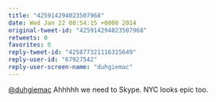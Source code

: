 ```yaml
---
title: "425914294023507968"
date: Wed Jan 22 08:54:15 +0000 2014
original-tweet-id: "425914294023507968"
retweets: 0
favorites: 0
reply-tweet-id: "425877321116315649"
reply-user-id: "67927542"
reply-user-screen-name: "duhgiemac"
---
```

<a href="https://twitter.com/duhgiemac">@duhgiemac</a> Ahhhhh we need to Skype. NYC looks epic too.
